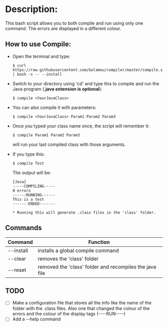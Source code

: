 # Description:
  This bash script allows you to both compile and run using only one command.
  The errors are displayed in a different colour.

## How to use Compile:

  - Open the terminal and type:

        $ curl https://raw.githubusercontent.com/balamou/compiler/master/compile.sh | bash -s -- --install

  - Switch to your directory using 'cd' and type this to compile and run the Java
    program (**.java extension is optional**):

        $ compile <YourJavaClass>

  - You can also compile it with parameters:

        $ compile <YourJavaClass> Param1 Param2 Param3

  - Once you typed your class name once, the script will remember it:

        $ compile Param1 Param2 Param3

    will run your last compiled class with those arguments.

  - If you type this:

        $ compile Test

    The output will be:

        [Java]
        -----COMPILING-----
        0 errors
        ------RUNNING------
        This is a test
        -------ENDED-------

        * Running this will generate .class files in the 'class' folder.

## Commands

| Command | Function |
|---------|----------|
| --install | installs a global compile command |
| --clear | removes the 'class' folder |
| --reset | removed the 'class' folder and recompiles the java file |

## TODO

- [ ] Make a configuration file that stores all the info like the name of the folder
  with the .class files. Also one that changed the colour of the errors and
  the colour of the display tags (----RUN----)
- [ ] Add a --help command
